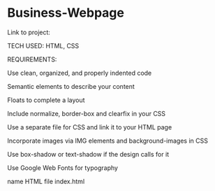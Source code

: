 # Business-Webpage


Link to project: 

TECH USED: HTML, CSS

REQUIREMENTS:

Use clean, organized, and properly indented code

Semantic elements to describe your content

Floats to complete a layout

Include normalize, border-box and clearfix in your CSS

Use a separate file for CSS and link it to your HTML page

Incorporate images via IMG elements and background-images in CSS

Use box-shadow or text-shadow if the design calls for it

Use Google Web Fonts for typography

name HTML file index.html

